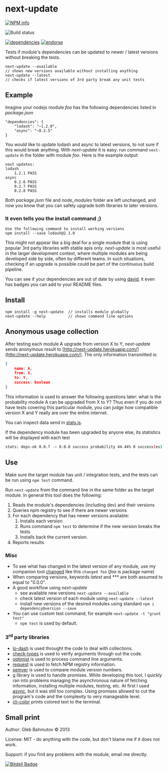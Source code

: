 # next-update

[![NPM info][nodei.co]](https://npmjs.org/package/next-update)

![Build status][ci-image]

[![dependencies][dependencies-image]][dependencies-url]
[![endorse][endorse-image]][endorse-url]

Tests if module's dependencies can be updated to newer / latest versions
without breaking the tests.

    next-update --available
    // shows new versions available without installing anything
    next-update --latest
    // checks if latest versions of 3rd party break any unit tests

## Example

Imagine your nodejs module *foo* has the following dependencies listed in *package.json*

    "dependencies": {
        "lodash": "~1.2.0",
        "async": "~0.2.5"
    }

You would like to update lodash and async to latest versions, to not sure if
this would break anything. With *next-update* it is easy: run command `next-update`
in the folder with module *foo*. Here is the example output:

    next updates:
    lodash
        1.2.1 PASS
    async
        0.2.6 PASS
        0.2.7 PASS
        0.2.8 PASS


Both *package.json* file and *node_modules* folder are left unchanged,
and now you know that you can safely upgrade both libraries to later versions.

### It even tells you the install command ;)

    Use the following command to install working versions
    npm install --save lodash@2.1.0

This might not appear like a big deal for a single module that is using
popular 3rd party libraries with stable apis only. *next-update* is most useful
in the larger development context, where multiple modules are being developed
side by side, often by different teams. In such situations, checking if an upgrade
is possible could be part of the continuous build pipeline.

You can see if your dependencies are out of date by using
[david](https://david-dm.org),
it even has badges you can add to your README files.

## Install

    npm install -g next-update  // installs module globally
    next-update --help          // shows command line options

## Anonymous usage collection

After testing each module A upgrade from version X to Y, *next-update* sends
anonymous result to [http://next-update.herokuapp.com/](http://next-update.herokuapp.com/).
The only information transmitted is:

```json
{
    name: A,
    from: X,
    to: Y,
    success: boolean
}
```

This information is used to answer the following questions later:
what is the probability module A can be upgraded from X to Y?
Thus even if you do not have tests covering this particular module,
you can judge how compatible version X and Y really are over the entire
internet.

You can inspect data send in
[stats.js](https://github.com/bahmutov/next-update/blob/master/src/stats.js).

If the dependency module has been upgraded by anyone else, its statistics
will be displayed with each test

```sh
stats: deps-ok 0.0.7 -> 0.0.8 success probability 44.44% 8 success(es) 10 failure(s)
```

## Use

Make sure the target module has unit / integration tests,
and the tests can be run using `npm test` command.

Run `next-update` from the command line in the same folder as
the target module. In general this tool does the following:

1. Reads the module's dependencies (including dev) and their versions
2. Queries npm registry to see if there are newer versions
3. For each dependency that has newer versions available:
    1. Installs each version
    2. Runs command `npm test` to determine if the new version breaks the tests
    3. Installs back the current version.
4. Reports results

### Misc

* To see what has changed in the latest version of any module,
use my companion tool [changed](https://npmjs.org/package/changed)
like this `changed foo` (*foo* is package name)
* When comparing versions, keywords *latest* and *** are both assumed to equal to "0.0.0".
* A good workflow using *next-update*
    * see available new versions `next-update --available`
    * check latest version of each module using `next-update --latest`
    * install new versions of the desired modules using standard `npm i dependency@version --save`
* You can use custom test command, for example `next-update -t "grunt test"`
    * `npm test` is used by default.

### 3<sup>rd</sup> party libraries

* [lo-dash](https://github.com/bestiejs/lodash) is used throught the code to deal with collections.
* [check-types](https://github.com/philbooth/check-types.js) is used to verify arguments through out the code.
* [optimist](https://github.com/substack/node-optimist) is used to process command line arguments.
* [request](https://npmjs.org/package/request) is used to fetch NPM registry information.
* [semver](https://npmjs.org/package/semver) is used to compare module version numbers.
* [q](https://npmjs.org/package/q) library is used to handle promises. While developing this tool,
I quickly ran into problems managing the asynchronous nature of fetching information, installing multiple modules,
testing, etc. At first I used [async](https://npmjs.org/package/async), but it was still too complex.
Using promises allowed to cut the program's code and the complexity to very manageable level.
* [cli-color](https://npmjs.org/package/cli-color) prints colored text to the terminal.

## Small print

Author: Gleb Bahmutov &copy; 2013

License: MIT - do anything with the code, but don't blame me if it does not work.

Support: if you find any problems with the module, email me directly.

[ci-image]: https://www.codeship.io/projects/3887dc60-007b-0131-a7ef-76c3dfc91daa/status
[nodei.co]: https://nodei.co/npm/next-update.png?downloads=true
[dependencies-image]: https://david-dm.org/bahmutov/next-update.png
[dependencies-url]: https://david-dm.org/bahmutov/next-update
[endorse-image]: https://api.coderwall.com/bahmutov/endorsecount.png
[endorse-url]: https://coderwall.com/bahmutov

[![Bitdeli Badge](https://d2weczhvl823v0.cloudfront.net/bahmutov/next-update/trend.png)](https://bitdeli.com/free "Bitdeli Badge")
